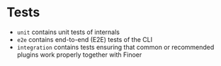 # Tests

- `unit` contains unit tests of internals
- `e2e` contains end-to-end (E2E) tests of the CLI
- `integration` contains tests ensuring that common or recommended plugins work properly together with Finoer
